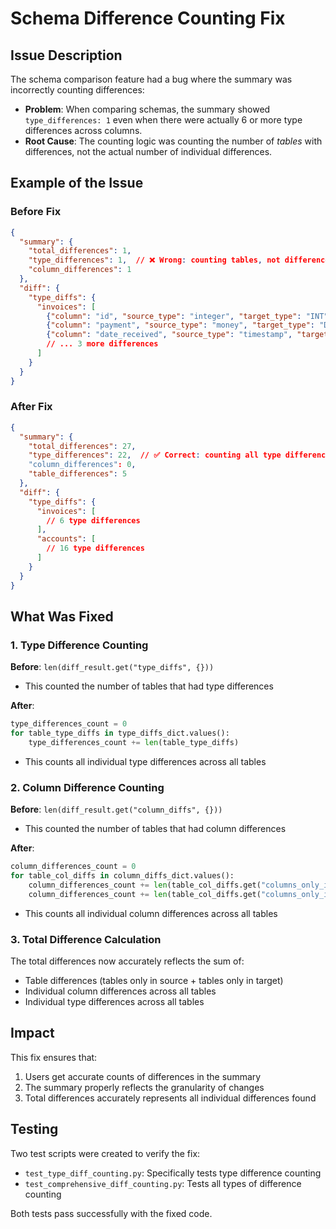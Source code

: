 # Schema Difference Counting Fix

## Issue Description

The schema comparison feature had a bug where the summary was incorrectly counting differences:

- **Problem**: When comparing schemas, the summary showed `type_differences: 1` even when there were actually 6 or more type differences across columns.
- **Root Cause**: The counting logic was counting the number of *tables* with differences, not the actual number of individual differences.

## Example of the Issue

### Before Fix
```json
{
  "summary": {
    "total_differences": 1,
    "type_differences": 1,  // ❌ Wrong: counting tables, not differences
    "column_differences": 1
  },
  "diff": {
    "type_diffs": {
      "invoices": [
        {"column": "id", "source_type": "integer", "target_type": "INT"},
        {"column": "payment", "source_type": "money", "target_type": "DECIMAL(19,2)"},
        {"column": "date_received", "source_type": "timestamp", "target_type": "TIMESTAMP_LTZ"},
        // ... 3 more differences
      ]
    }
  }
}
```

### After Fix
```json
{
  "summary": {
    "total_differences": 27,
    "type_differences": 22,  // ✅ Correct: counting all type differences
    "column_differences": 0,
    "table_differences": 5
  },
  "diff": {
    "type_diffs": {
      "invoices": [
        // 6 type differences
      ],
      "accounts": [
        // 16 type differences
      ]
    }
  }
}
```

## What Was Fixed

### 1. Type Difference Counting

**Before**: `len(diff_result.get("type_diffs", {}))`
- This counted the number of tables that had type differences

**After**: 
```python
type_differences_count = 0
for table_type_diffs in type_diffs_dict.values():
    type_differences_count += len(table_type_diffs)
```
- This counts all individual type differences across all tables

### 2. Column Difference Counting

**Before**: `len(diff_result.get("column_diffs", {}))`
- This counted the number of tables that had column differences

**After**:
```python
column_differences_count = 0
for table_col_diffs in column_diffs_dict.values():
    column_differences_count += len(table_col_diffs.get("columns_only_in_source", []))
    column_differences_count += len(table_col_diffs.get("columns_only_in_target", []))
```
- This counts all individual column differences across all tables

### 3. Total Difference Calculation

The total differences now accurately reflects the sum of:
- Table differences (tables only in source + tables only in target)
- Individual column differences across all tables
- Individual type differences across all tables

## Impact

This fix ensures that:
1. Users get accurate counts of differences in the summary
2. The summary properly reflects the granularity of changes
3. Total differences accurately represents all individual differences found

## Testing

Two test scripts were created to verify the fix:
- `test_type_diff_counting.py`: Specifically tests type difference counting
- `test_comprehensive_diff_counting.py`: Tests all types of difference counting

Both tests pass successfully with the fixed code.